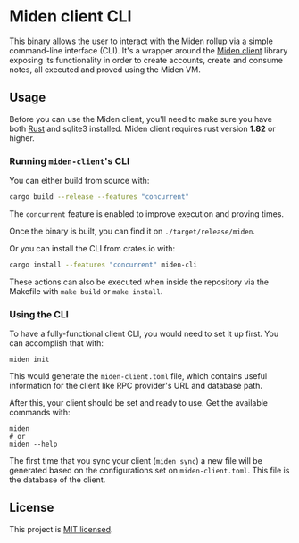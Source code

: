 # Miden client CLI

This binary allows the user to interact with the Miden rollup via a simple command-line interface (CLI). It's a wrapper around the [Miden client](https://crates.io/crates/miden-client) library exposing its functionality in order to create accounts, create and consume notes, all executed and proved using the Miden VM.

## Usage

Before you can use the Miden client, you'll need to make sure you have both [Rust](https://www.rust-lang.org/tools/install) and sqlite3 installed. Miden client requires rust version **1.82** or higher.

### Running `miden-client`'s CLI

You can either build from source with:

```bash
cargo build --release --features "concurrent"
```

The `concurrent` feature is enabled to improve execution and proving times.

Once the binary is built, you can find it on `./target/release/miden`.

Or you can install the CLI from crates.io with:

```bash
cargo install --features "concurrent" miden-cli
```

These actions can also be executed when inside the repository via the Makefile with `make build` or `make install`.

### Using the CLI

To have a fully-functional client CLI, you would need to set it up first. You can accomplish that with:

```shell
miden init
```

This would generate the `miden-client.toml` file, which contains useful information for the client like RPC provider's URL and database path.

After this, your client should be set and ready to use. Get the available commands with:

```shell
miden
# or
miden --help
```

The first time that you sync your client (`miden sync`) a new file will be generated based on the configurations set on `miden-client.toml`. This file is the database of the client.

## License
This project is [MIT licensed](../../LICENSE).
